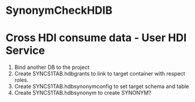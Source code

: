 # SynonymCheckHDIB
# Cross HDI consume data - User HDI Service
1. Bind another DB to the project
2. Create SYNCS1TAB.hdbgrants to link to target container with respect roles.
3. Create SYNCS1TAB.hdbsynonymconfig to set target schema and table
4. Create SYNCS1TAB.hdbsynonym to create SYNONYM?

